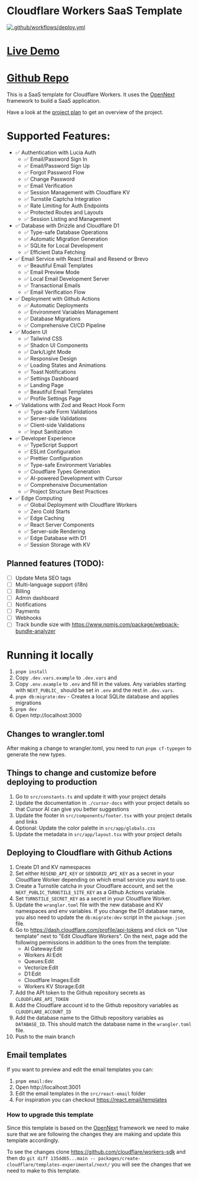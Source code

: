 # Cloudflare Workers SaaS Template

[![.github/workflows/deploy.yml](https://github.com/LubomirGeorgiev/cloudflare-workers-nextjs-saas-template/actions/workflows/deploy.yml/badge.svg)](https://github.com/LubomirGeorgiev/cloudflare-workers-nextjs-saas-template/actions/workflows/deploy.yml)

# [Live Demo](https://saas-stack.startupstudio.dev/sign-up)
# [Github Repo](https://github.com/LubomirGeorgiev/cloudflare-workers-nextjs-saas-template)

This is a SaaS template for Cloudflare Workers. It uses the [OpenNext](https://opennext.js.org/cloudflare) framework to build a SaaS application.

Have a look at the [project plan](./cursor-docs/project-plan.md) to get an overview of the project.

# Supported Features:

- ✅ Authentication with Lucia Auth
  - ✅ Email/Password Sign In
  - ✅ Email/Password Sign Up
  - ✅ Forgot Password Flow
  - ✅ Change Password
  - ✅ Email Verification
  - ✅ Session Management with Cloudflare KV
  - ✅ Turnstile Captcha Integration
  - ✅ Rate Limiting for Auth Endpoints
  - ✅ Protected Routes and Layouts
  - ✅ Session Listing and Management
- ✅ Database with Drizzle and Cloudflare D1
  - ✅ Type-safe Database Operations
  - ✅ Automatic Migration Generation
  - ✅ SQLite for Local Development
  - ✅ Efficient Data Fetching
- ✅ Email Service with React Email and Resend or Brevo
  - ✅ Beautiful Email Templates
  - ✅ Email Preview Mode
  - ✅ Local Email Development Server
  - ✅ Transactional Emails
  - ✅ Email Verification Flow
- ✅ Deployment with Github Actions
  - ✅ Automatic Deployments
  - ✅ Environment Variables Management
  - ✅ Database Migrations
  - ✅ Comprehensive CI/CD Pipeline
- ✅ Modern UI
  - ✅ Tailwind CSS
  - ✅ Shadcn UI Components
  - ✅ Dark/Light Mode
  - ✅ Responsive Design
  - ✅ Loading States and Animations
  - ✅ Toast Notifications
  - ✅ Settings Dashboard
  - ✅ Landing Page
  - ✅ Beautiful Email Templates
  - ✅ Profile Settings Page
- ✅ Validations with Zod and React Hook Form
  - ✅ Type-safe Form Validations
  - ✅ Server-side Validations
  - ✅ Client-side Validations
  - ✅ Input Sanitization
- ✅ Developer Experience
  - ✅ TypeScript Support
  - ✅ ESLint Configuration
  - ✅ Prettier Configuration
  - ✅ Type-safe Environment Variables
  - ✅ Cloudflare Types Generation
  - ✅ AI-powered Development with Cursor
  - ✅ Comprehensive Documentation
  - ✅ Project Structure Best Practices
- ✅ Edge Computing
  - ✅ Global Deployment with Cloudflare Workers
  - ✅ Zero Cold Starts
  - ✅ Edge Caching
  - ✅ React Server Components
  - ✅ Server-side Rendering
  - ✅ Edge Database with D1
  - ✅ Session Storage with KV

## Planned features (TODO):

- [ ] Update Meta SEO tags
- [ ] Multi-language support (i18n)
- [ ] Billing
- [ ] Admin dashboard
- [ ] Notifications
- [ ] Payments
- [ ] Webhooks
- [ ] Track bundle size with https://www.npmjs.com/package/webpack-bundle-analyzer

# Running it locally

1. `pnpm install`
2.  Copy `.dev.vars.example` to `.dev.vars` and
3.  Copy `.env.example` to `.env` and fill in the values. Any variables starting with `NEXT_PUBLIC_` should be set in `.env` and the rest in `.dev.vars`.
4. `pnpm db:migrate:dev` - Creates a local SQLite database and applies migrations
5. `pnpm dev`
6.  Open http://localhost:3000

## Changes to wrangler.toml

After making a change to wrangler.toml, you need to run `pnpm cf-typegen` to generate the new types.

## Things to change and customize before deploying to production
1. Go to `src/constants.ts` and update it with your project details
2. Update the documentation in `./cursor-docs` with your project details so that Cursor AI can give you better suggestions
3. Update the footer in `src/components/footer.tsx` with your project details and links
4. Optional: Update the color palette in `src/app/globals.css`
5. Update the metadata in `src/app/layout.tsx` with your project details

## Deploying to Cloudflare with Github Actions

1. Create D1 and KV namespaces
2. Set either `RESEND_API_KEY` or `SENDGRID_API_KEY` as a secret in your Cloudflare Worker depending on which email service you want to use.
3. Create a Turnstile catcha in your Cloudflare account, and set the `NEXT_PUBLIC_TURNSTILE_SITE_KEY` as a Github Actions variable.
4. Set `TURNSTILE_SECRET_KEY` as a secret in your Cloudflare Worker.
5. Update the `wrangler.toml` file with the new database and KV namespaces and env variables. If you change the D1 database name, you also need to update the `db:migrate:dev` script in the `package.json` file.
6. Go to https://dash.cloudflare.com/profile/api-tokens and click on "Use template" next to "Edit Cloudflare Workers". On the next, page add the following permissions in addition to the ones from the template:
    - AI Gateway:Edit
    - Workers AI:Edit
    - Queues:Edit
    - Vectorize:Edit
    - D1:Edit
    - Cloudflare Images:Edit
    - Workers KV Storage:Edit
7. Add the API token to the Github repository secrets as `CLOUDFLARE_API_TOKEN`
8. Add the Cloudflare account id to the Github repository variables as `CLOUDFLARE_ACCOUNT_ID`
9. Add the database name to the Github repository variables as `DATABASE_ID`. This should match the database name in the `wrangler.toml` file.
10. Push to the main branch

## Email templates
If you want to preview and edit the email templates you can:
1. `pnpm email:dev`
2. Open http://localhost:3001
3. Edit the email templates in the `src/react-email` folder
4. For inspiration you can checkout https://react.email/templates


### How to upgrade this template
Since this template is based on the [OpenNext](https://opennext.js.org/cloudflare) framework we need to make sure that we are following the changes they are making and update this template accordingly.

To see the changes clone https://github.com/cloudflare/workers-sdk and then do `git diff 135dd85...main -- packages/create-cloudflare/templates-experimental/next/` you will see the changes that we need to make to this template.
